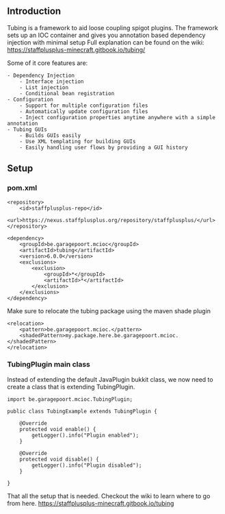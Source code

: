 ## Introduction

Tubing is a framework to aid loose coupling spigot plugins.
The framework sets up an IOC container and gives you annotation based dependency injection with minimal setup
Full explanation can be found on the wiki: https://staffplusplus-minecraft.gitbook.io/tubing/

Some of it core features are:

    - Dependency Injection
        - Interface injection
        - List injection
        - Conditional bean registration
    - Configuration
        - Support for multiple configuration files
        - Automatically update configuration files
        - Inject configuration properties anytime anywhere with a simple annotation
    - Tubing GUIs
        - Builds GUIs easily
        - Use XML templating for building GUIs
        - Easily handling user flows by providing a GUI history

## Setup

### pom.xml

```
<repository>
    <id>staffplusplus-repo</id>
    <url>https://nexus.staffplusplus.org/repository/staffplusplus/</url>
</repository>
```

```
<dependency>
    <groupId>be.garagepoort.mcioc</groupId>
    <artifactId>tubing</artifactId>
    <version>6.0.0</version>
    <exclusions>
        <exclusion>
            <groupId>*</groupId>
            <artifactId>*</artifactId>
        </exclusion>
    </exclusions>
</dependency>
```

Make sure to relocate the tubing package using the maven shade plugin

```
<relocation>
    <pattern>be.garagepoort.mcioc.</pattern>
    <shadedPattern>my.package.here.be.garagepoort.mcioc.</shadedPattern>
</relocation>
```

### TubingPlugin main class

Instead of extending the default JavaPlugin bukkit class, we now need to create a class that is extending TubingPlugin.

```
import be.garagepoort.mcioc.TubingPlugin;

public class TubingExample extends TubingPlugin {

    @Override
    protected void enable() {
        getLogger().info("Plugin enabled");
    }

    @Override
    protected void disable() {
        getLogger().info("Plugin disabled");
    }

}
```

That all the setup that is needed. 
Checkout the wiki to learn where to go from here. 
https://staffplusplus-minecraft.gitbook.io/tubing
